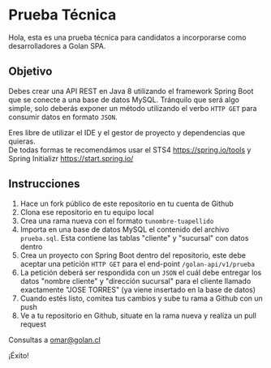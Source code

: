 # Prueba Técnica
Hola, esta es una prueba técnica para candidatos a incorporarse como desarrolladores a Golan SPA.

## Objetivo
Debes crear una API REST en Java 8 utilizando el framework Spring Boot que se conecte a una base de datos MySQL. Tránquilo que será algo simple, solo deberás exponer un método utilizando el verbo `HTTP GET` para consumir datos en formato `JSON`.

Eres libre de utilizar el IDE y el gestor de proyecto y dependencias que quieras.  
De todas formas te recomendámos usar el STS4 https://spring.io/tools y Spring Initializr https://start.spring.io/

## Instrucciones
1. Hace un fork público de este repositorio en tu cuenta de Github
2. Clona ese repositorio en tu equipo local
3. Crea una rama nueva con el formato `tunombre-tuapellido`
4. Importa en una base de datos MySQL el contenido del archivo `prueba.sql`. Esta contiene las tablas "cliente" y "sucursal" con datos dentro
5. Crea un proyecto con Spring Boot dentro del repositorio, este debe aceptar una petición `HTTP GET` para el end-point `/golan-api/v1/prueba`
6. La petición deberá ser respondida con un `JSON` el cuál debe entregar los datos "nombre cliente" y "dirección sucursal" para el cliente llamado exactamente "JOSE TORRES" (ya viene insertado en la base de datos) 
7. Cuando estés listo, comitea tus cambios y sube tu rama a Github con un push
8. Ve a tu repositorio en Github, situate en la rama nueva y realiza un pull request

Consultas a omar@golan.cl

¡Éxito!
